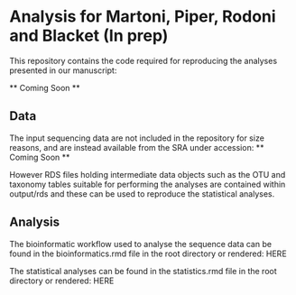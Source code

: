 # Analysis for Martoni, Piper, Rodoni and Blacket (In prep)

This repository contains the code required for reproducing the analyses presented in our manuscript:

** Coming Soon **

## Data

The input sequencing data are not included in the repository for size reasons, and are instead available from the SRA under accession: ** Coming Soon **

However RDS files holding intermediate data objects such as the OTU and taxonomy tables suitable for performing the analyses are contained within output/rds and these can be used to reproduce the statistical analyses.

## Analysis 

The bioinformatic workflow used to analyse the sequence data can be found in the bioinformatics.rmd file in the root directory or rendered: HERE

The statistical analyses can be found in the statistics.rmd file in the root directory or rendered: HERE
